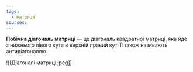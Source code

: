 ```yaml
---
tags:
  - матриця
sourses:
---
```

**Побічна діагональ матриці** — це діагональ квадратної матриці, яка йде з нижнього лівого кута в верхній правий кут. Її також називають антидіагоналлю.


![[Діагоналі матриці.jpeg]]
